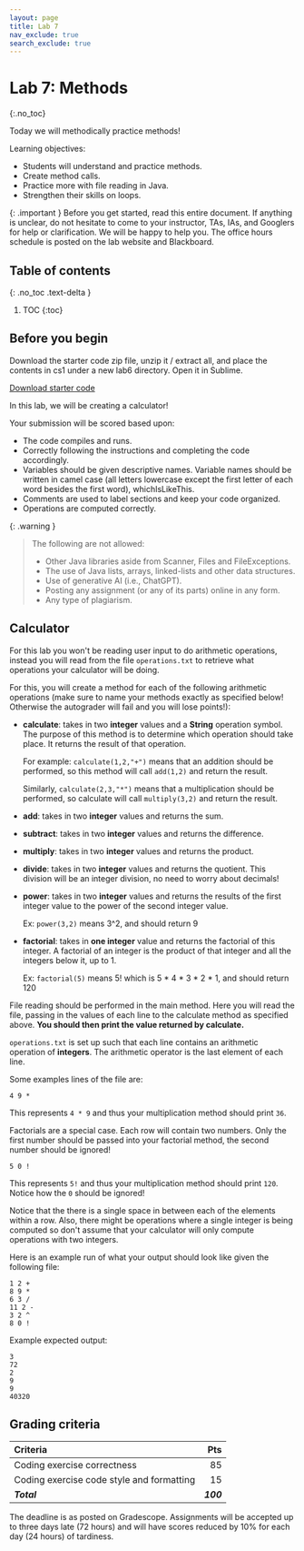 ```yaml
---
layout: page
title: Lab 7
nav_exclude: true
search_exclude: true
---
```


# Lab 7: Methods
{:.no_toc}

Today we will methodically practice methods!

Learning objectives:
- Students will understand and practice methods.
- Create method calls.
- Practice more with file reading in Java.
- Strengthen their skills on loops.

{: .important }
Before you get started, read this entire document. If anything is unclear, do not
hesitate to come to your instructor, TAs, IAs, and Googlers for help or clarification. We will be happy to help
you. The office hours schedule is posted on the lab website and Blackboard.

## Table of contents
{: .no_toc .text-delta }

1. TOC
{:toc}

## Before you begin

Download the starter code zip file, unzip it / extract all, and place the contents in cs1 under a new lab6 directory. Open it in Sublime.

<a href="https://github.com/UTEP-CS-1/website/raw/main{{page.url|relative_url}}../lab7_starter.zip" class="btn btn-green">Download starter code</a>

In this lab, we will be creating a calculator!

Your submission will be scored based upon:
- The code compiles and runs.
- Correctly following the instructions and completing the code accordingly.
- Variables should be given descriptive names. Variable names should be written in camel case (all letters lowercase except the first letter of each word besides the first word), whichIsLikeThis.
- Comments are used to label sections and keep your code organized.
- Operations are computed correctly.

{: .warning }
> The following are not allowed:
> - Other Java libraries aside from Scanner, Files and FileExceptions.
> - The use of Java lists, arrays, linked-lists and other data structures.
> - Use of generative AI (i.e., ChatGPT).
> - Posting any assignment (or any of its parts) online in any form.
> - Any type of plagiarism. 

## Calculator 

For this lab you won't be reading user input to do arithmetic operations, instead you will read from the file `operations.txt` to retrieve what operations your calculator will be doing.

For this, you will create a method for each of the following arithmetic operations (make sure to name your methods exactly as specified below! Otherwise the autograder will fail and you will lose points!):

- **calculate**: takes in two **integer** values and a **String** operation symbol. The purpose of this method is to determine which operation should take place. It returns the result of that operation.

	For example:
	`calculate(1,2,"+")` means that an addition should be performed, so this method will call `add(1,2)` and return the result.

	Similarly, `calculate(2,3,"*")` means that a multiplication should be performed, so calculate will call `multiply(3,2)` and return the result.

- **add**: takes in two **integer** values and returns the sum.

- **subtract**: takes in two **integer** values and returns the difference.

- **multiply**: takes in two **integer** values and returns the product.

- **divide**: takes in two **integer** values and returns the quotient. This division will be an integer division, no need to worry about decimals!

- **power**: takes in two **integer** values and returns the results of the first integer value to the power of the second integer value. 

	Ex:
	`power(3,2)` means 3^2, and should return 9

- **factorial**: takes in **one integer** value and returns the factorial of this integer. A factorial of an integer is the product of that integer and all the integers below it, up to 1. 

	Ex:
	`factorial(5)` means 5! which is 5 * 4 * 3 * 2 * 1, and should return 120

File reading should be performed in the main method. Here you will read the file, passing in the values of each line to the calculate method as specified above. **You should then print the value returned by calculate.**

`operations.txt` is set up such that each line contains an arithmetic operation of **integers**. The arithmetic operator is the last element of each line.

Some examples lines of the file are:

```
4 9 *
```

This represents `4 * 9` and thus your multiplication method should print `36`.

Factorials are a special case. Each row will contain two numbers.
Only the first number should be passed into your factorial method, the second number should be ignored!

```
5 0 !
```

This represents `5!` and thus your multiplication method should print `120`. Notice how the `0` should be ignored!

Notice that the there is a single space in between each of the elements within a row. Also, there might be operations where a single integer is being computed so don't assume that your calculator will only compute operations with two integers.

Here is an example run of what your output should look like given the following file:
```
1 2 +
8 9 *
6 3 /
11 2 -
3 2 ^
8 0 !
```

Example expected output:
```
3
72
2
9
9
40320
```

## Grading criteria

| **Criteria**                             |   **Pts** |
|:-----------------------------------------|----------:|
| Coding exercise correctness              |        85 |
| Coding exercise code style and formatting|        15 |
| **_Total_**                              | **_100_** |

The deadline is as posted on Gradescope.
Assignments will be accepted up to three days late (72 hours) and will have scores reduced by 10% for each day (24 hours) of tardiness.
